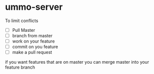 # ummo-server
To limit conflicts
* [ ] Pull Master
* [ ] branch from master
* [ ] work on your feature
* [ ] commit on you feature
* [ ] make a pull request 

if you want features that are on master you can merge master into your feature branch
